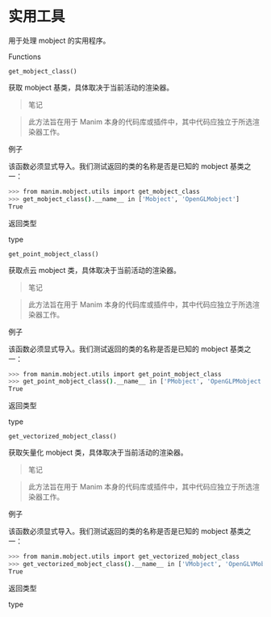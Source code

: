 # 实用工具

用于处理 mobject 的实用程序。

Functions

`get_mobject_class()`

获取 mobject 基类，具体取决于当前活动的渲染器。

> 笔记

> 此方法旨在用于 Manim 本身的代码库或插件中，其中代码应独立于所选渲染器工作。

例子

该函数必须显式导入。我们测试返回的类的名称是否是已知的 mobject 基类之一：

```sh
>>> from manim.mobject.utils import get_mobject_class
>>> get_mobject_class().__name__ in ['Mobject', 'OpenGLMobject']
True
```

返回类型

type

`get_point_mobject_class()`

获取点云 mobject 类，具体取决于当前活动的渲染器。

> 笔记

> 此方法旨在用于 Manim 本身的代码库或插件中，其中代码应独立于所选渲染器工作。

例子

该函数必须显式导入。我们测试返回的类的名称是否是已知的 mobject 基类之一：

```sh
>>> from manim.mobject.utils import get_point_mobject_class
>>> get_point_mobject_class().__name__ in ['PMobject', 'OpenGLPMobject']
True
```

返回类型

type

`get_vectorized_mobject_class()`

获取矢量化 mobject 类，具体取决于当前活动的渲染器。

> 笔记

> 此方法旨在用于 Manim 本身的代码库或插件中，其中代码应独立于所选渲染器工作。

例子

该函数必须显式导入。我们测试返回的类的名称是否是已知的 mobject 基类之一：

```sh
>>> from manim.mobject.utils import get_vectorized_mobject_class
>>> get_vectorized_mobject_class().__name__ in ['VMobject', 'OpenGLVMobject']
True
```

返回类型

type
